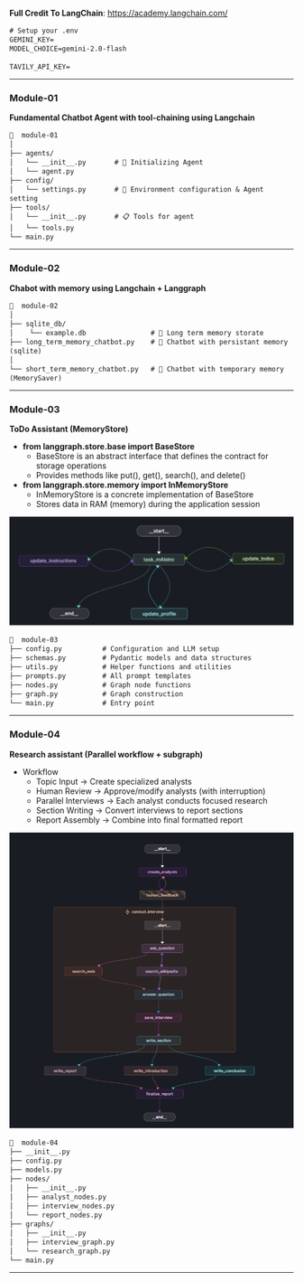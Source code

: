 **Full Credit To LangChain**: https://academy.langchain.com/

```
# Setup your .env
GEMINI_KEY=
MODEL_CHOICE=gemini-2.0-flash

TAVILY_API_KEY=
```
---
### Module-01
**Fundamental Chatbot Agent with tool-chaining using Langchain**
```
📁  module-01
│
├── agents/
│   └── __init__.py       # 🧠 Initializing Agent
│   └── agent.py
├── config/
│   └── settings.py       # 🔧 Environment configuration & Agent setting
├── tools/
│   └── __init__.py       # 📋 Tools for agent
│   └── tools.py
└── main.py 
```
---
### Module-02
**Chabot with memory using Langchain + Langgraph**
```
📁  module-02
│
├── sqlite_db/
│    └── example.db                # 🧠 Long term memory storate
├── long_term_memory_chatbot.py    # 🤖 Chatbot with persistant memory (sqlite)
│
└── short_term_memory_chatbot.py   # 🤖 Chatbot with temporary memory (MemorySaver)
```
---
### Module-03
**ToDo Assistant (MemoryStore)**
* **from langgraph.store.base import BaseStore**
  * BaseStore is an abstract interface that defines the contract for storage operations
  * Provides methods like put(), get(), search(), and delete()
* **from langgraph.store.memory import InMemoryStore**
  * InMemoryStore is a concrete implementation of BaseStore
  * Stores data in RAM (memory) during the application session

![Graph](./module-03/module-3.png)
```
📁  module-03
├── config.py          # Configuration and LLM setup
├── schemas.py         # Pydantic models and data structures
├── utils.py           # Helper functions and utilities
├── prompts.py         # All prompt templates
├── nodes.py           # Graph node functions
├── graph.py           # Graph construction
└── main.py            # Entry point
```
---
### Module-04
**Research assistant (Parallel workflow + subgraph)**
* Workflow
  * Topic Input → Create specialized analysts
  * Human Review → Approve/modify analysts (with interruption)
  * Parallel Interviews → Each analyst conducts focused research
  * Section Writing → Convert interviews to report sections
  * Report Assembly → Combine into final formatted report

![Graph](./module-04/module-4.png)
```
📁  module-04
├── __init__.py
├── config.py
├── models.py
├── nodes/
│   ├── __init__.py
│   ├── analyst_nodes.py
│   ├── interview_nodes.py
│   └── report_nodes.py
├── graphs/
│   ├── __init__.py
│   ├── interview_graph.py
│   └── research_graph.py
└── main.py
```
---
